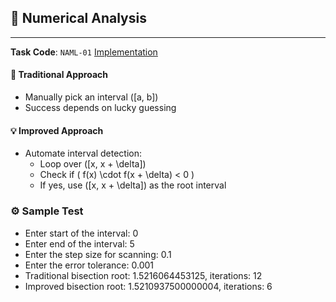 ## 📘 Numerical Analysis
--- 
**Task Code**: `NAML-01` [Implementation](NAML-01.py)


#### 📌 Traditional Approach
- Manually pick an interval \([a, b]\)
- Success depends on lucky guessing

#### 💡 Improved Approach
- Automate interval detection:
  - Loop over \([x, x + \delta]\)
  - Check if \( f(x) \cdot f(x + \delta) < 0 \)
  - If yes, use \([x, x + \delta]\) as the root interval

### ⚙️ Sample Test

- Enter start of the interval: 0
- Enter end of the interval: 5
- Enter the step size for scanning: 0.1
- Enter the error tolerance: 0.001
- Traditional bisection root: 1.5216064453125, iterations: 12
- Improved bisection root: 1.5210937500000004, iterations: 6


